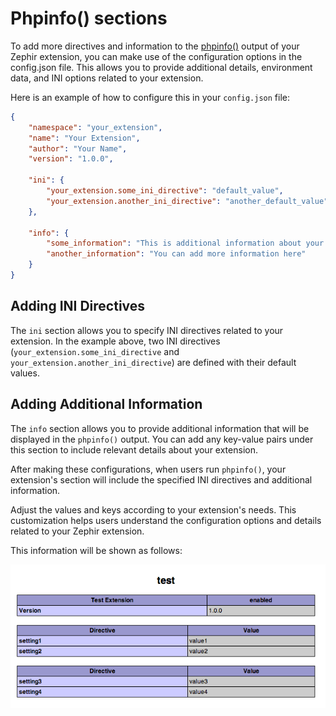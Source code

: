 # Phpinfo() sections

To add more directives and information to the [phpinfo()][phpinfo] output of your Zephir extension, you can make use of the configuration options in the config.json file. This allows you to provide additional details, environment data, and INI options related to your extension.

Here is an example of how to configure this in your `config.json` file:

```json
{
    "namespace": "your_extension",
    "name": "Your Extension",
    "author": "Your Name",
    "version": "1.0.0",
   
    "ini": {
        "your_extension.some_ini_directive": "default_value",
        "your_extension.another_ini_directive": "another_default_value"
    },
   
    "info": {
        "some_information": "This is additional information about your extension",
        "another_information": "You can add more information here"
    }
}
```

## Adding INI Directives
The `ini` section allows you to specify INI directives related to your extension. In the example above, two INI directives (`your_extension.some_ini_directive` and `your_extension.another_ini_directive`) are defined with their default values.

## Adding Additional Information

The `info` section allows you to provide additional information that will be displayed in the `phpinfo()` output. You can add any key-value pairs under this section to include relevant details about your extension.

After making these configurations, when users run `phpinfo()`, your extension's section will include the specified INI directives and additional information.

Adjust the values and keys according to your extension's needs. This customization helps users understand the configuration options and details related to your Zephir extension.

This information will be shown as follows:

![](assets/images/content/info.png)

[phpinfo]: https://php.net/manual/en/function.phpinfo.php
